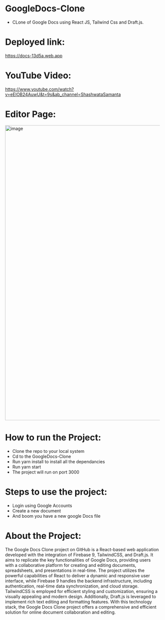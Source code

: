 # GoogleDocs-Clone
- CLone of Google Docs using React JS, Tailwind Css and Draft.js.

# Deployed link:
https://docs-13d5a.web.app

# YouTube Video: 
https://www.youtube.com/watch?v=eEIOB24AuwU&t=9s&ab_channel=ShashwataSamanta

# Editor Page:
<img width="960" alt="image" src="https://github.com/shashwata2003/GoogleDocs-Clone/assets/93364178/2e7b1dcd-c03e-47af-b950-bf488f22e342">

# How to run the Project:
- Clone the repo to your local system
- Cd to the GoogleDocs-Clone
- Run yarn install to install all the dependancies
- Run yarn start
- The project will run on port 3000

# Steps to use the project:
- Login using Google Accounts
- Create a new document
- And boom you have a new google Docs file

# About the Project:
The Google Docs Clone project on GitHub is a React-based web application developed with the integration of Firebase 9, TailwindCSS, and Draft.js. 
It aims to replicate the key functionalities of Google Docs, providing users with a collaborative platform for creating and editing documents, 
spreadsheets, and presentations in real-time. The project utilizes the powerful capabilities of React to deliver a dynamic and responsive user interface, 
while Firebase 9 handles the backend infrastructure, including authentication, real-time data synchronization, and cloud storage. TailwindCSS is employed 
for efficient styling and customization, ensuring a visually appealing and modern design. Additionally, Draft.js is leveraged to implement rich text
editing and formatting features. With this technology stack, the Google Docs Clone project offers a comprehensive and efficient solution for online 
document collaboration and editing.
